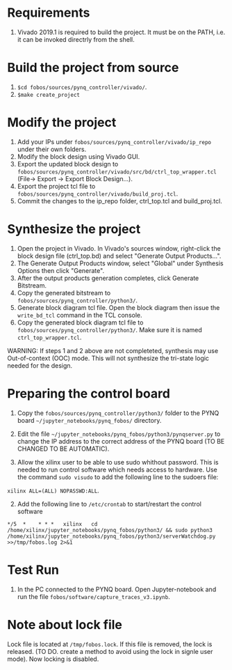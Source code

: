 # Requirements

1. Vivado 2019.1 is required to build the project. It must be on the PATH, i.e. it can be invoked directrly from the shell.

# Build the project from source

1. `$cd fobos/sources/pynq_controller/vivado/`.
2. `$make create_project`

# Modify the project

1. Add your IPs under `fobos/sources/pynq_controller/vivado/ip_repo` under their own folders.
2. Modify the block design using Vivado GUI.
3. Export the updated block design to `fobos/sources/pynq_controller/vivado/src/bd/ctrl_top_wrapper.tcl` (File-> Export -> Export Block Design...). 
4. Export the project tcl file to `fobos/sources/pynq_controller/vivado/build_proj.tcl`.
5. Commit the changes to the ip_repo folder, ctrl_top.tcl and build_proj.tcl.

# Synthesize the project

1. Open the project in Vivado. In Vivado's sources window, right-click the block design file (ctrl_top.bd) and select "Generate Output Products...".
2. The Generate Output Products window, select "Global" under Synthesis Options then click "Generate".
3. After the output products generation completes, click Generate Bitstream.
4. Copy the generated bitstream to `fobos/sources/pynq_controller/python3/`.
5. Generate block diagram tcl file. Open the block diagram then issue the `write_bd_tcl` command in the TCL console.
6. Copy the generated block diagram tcl file to `fobos/sources/pynq_controller/python3/`. Make sure it is named `ctrl_top_wrapper.tcl`.

WARNING: If steps 1 and 2 above are not completeted, synthesis may use Out-of-context (OOC) mode. This will not synthesize the tri-state logic needed for the design.

# Preparing the control board

1. Copy the `fobos/sources/pynq_controller/python3/` folder to the PYNQ board `~/jupyter_notebooks/pynq_fobos/` directory.
2. Edit the file `~/jupyter_notebooks/pynq_fobos/python3/pynqserver.py` to change the IP address to the correct address of the PYNQ board (TO BE CHANGED TO BE AUTOMATIC).

2. Allow the xilinx user to be able to use sudo whithout password. This is needed to run control software which needs access to hardware. Use the command `sudo visudo` to add the following line to the sudoers file:

 `xilinx ALL=(ALL) NOPASSWD:ALL`. 

2. Add the following line to `/etc/crontab` to start/restart the control software 

`*/5  *    * * *   xilinx   cd /home/xilinx/jupyter_notebooks/pynq_fobos/python3/ && sudo python3 /home/xilinx/jupyter_notebooks/pynq_fobos/python3/serverWatchdog.py >>/tmp/fobos.log 2>&1`


# Test Run

 1. In the PC connected to the PYNQ board. Open Jupyter-notebook and run the file `fobos/software/capture_traces_v3.ipynb`.

# Note about lock file

 Lock file is located at `/tmp/fobos.lock`. If this file is removed, the lock is released. (TO DO. create a method to avoid using the lock in signle user mode). Now locking is disabled.
